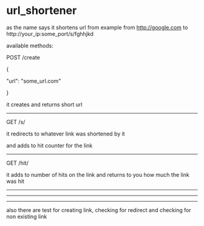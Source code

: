 # url_shortener
as the name says it shortens url from example from http://google.com to http://your_ip:some_port/s/fghhjkd

available methods:

POST /create

{

"url": "some_url.com"

}

it creates and returns short url

-----

GET /s/<the short generated sequence>
  
it redirects to whatever link was shortened by it
  
and adds to hit counter for the link
  
-----
  
GET /hit/<the short generated sequence>
  
it adds to number of hits on the link and returns to you how much the link was hit
  
-----
  
-----
  
-----
  
also there are test for creating link, checking for redirect and checking for non existing link
